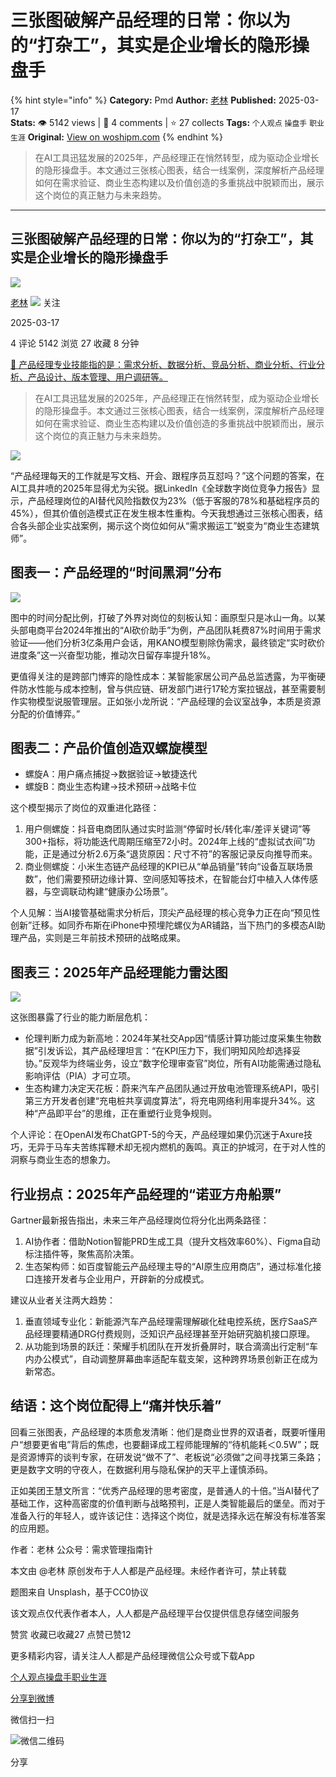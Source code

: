 # 三张图破解产品经理的日常：你以为的“打杂工”，其实是企业增长的隐形操盘手
{% hint style="info" %}
**Category:** Pmd
**Author:** [老林](https://www.woshipm.com/u/986763)
**Published:** 2025-03-17  
**Stats:** 👁️ 5142 views | 💬 4 comments | ⭐ 27 collects
**Tags:** `个人观点` `操盘手` `职业生涯`
**Original:** [View on woshipm.com](https://www.woshipm.com/pmd/6193228.html)
{% endhint %}
> 在AI工具迅猛发展的2025年，产品经理正在悄然转型，成为驱动企业增长的隐形操盘手。本文通过三张核心图表，结合一线案例，深度解析产品经理如何在需求验证、商业生态构建以及价值创造的多重挑战中脱颖而出，展示这个岗位的真正魅力与未来趋势。

---

## 三张图破解产品经理的日常：你以为的“打杂工”，其实是企业增长的隐形操盘手

[![](https://static.woshipm.com/pmapp_avatar_20250306115823_5539.jpg?imageView2/1/w/72/h/72/q/100)](https://www.woshipm.com/u/986763)

[老林](https://www.woshipm.com/u/986763) ![](https://static.woshipm.com/tag/1101_1@2x.png) 关注

2025-03-17

4 评论 5142 浏览 27 收藏 8 分钟

[🔗 产品经理专业技能指的是：需求分析、数据分析、竞品分析、商业分析、行业分析、产品设计、版本管理、用户调研等。](https://ke.qidianla.com/courses/90pm)

> 在AI工具迅猛发展的2025年，产品经理正在悄然转型，成为驱动企业增长的隐形操盘手。本文通过三张核心图表，结合一线案例，深度解析产品经理如何在需求验证、商业生态构建以及价值创造的多重挑战中脱颖而出，展示这个岗位的真正魅力与未来趋势。

![](https://image.woshipm.com/2023/04/14/ecf815a8-da8d-11ed-9503-00163e0b5ff3.png)

“产品经理每天的工作就是写文档、开会、跟程序员互怼吗？”这个问题的答案，在AI工具井喷的2025年显得尤为尖锐。据LinkedIn《全球数字岗位竞争力报告》显示，产品经理岗位的AI替代风险指数仅为23%（低于客服的78%和基础程序员的45%），但其价值创造模式正在发生根本性重构。今天我想通过三张核心图表，结合各头部企业实战案例，揭示这个岗位如何从“需求搬运工”蜕变为“商业生态建筑师”。

## 图表一：产品经理的“时间黑洞”分布

![](https://image.woshipm.com/2025/03/17/f9767686-02d5-11f0-8814-00163e09d72f.png)

图中的时间分配比例，打破了外界对岗位的刻板认知：画原型只是冰山一角。以某头部电商平台2024年推出的“AI砍价助手”为例，产品团队耗费87%时间用于需求验证——他们分析3亿条用户会话，用KANO模型剔除伪需求，最终锁定“实时砍价进度条”这一兴奋型功能，推动次日留存率提升18%。

更值得关注的是跨部门博弈的隐性成本：某智能家居公司产品总监透露，为平衡硬件防水性能与成本控制，曾与供应链、研发部门进行17轮方案拉锯战，甚至需要制作实物模型说服管理层。正如张小龙所说：“产品经理的会议室战争，本质是资源分配的价值博弈。”

## 图表二：产品价值创造双螺旋模型

*   螺旋A：用户痛点捕捉→数据验证→敏捷迭代
*   螺旋B：商业生态构建→技术预研→战略卡位

这个模型揭示了岗位的双重进化路径：

1.  用户侧螺旋：抖音电商团队通过实时监测“停留时长/转化率/差评关键词”等300+指标，将功能迭代周期压缩至72小时。2024年上线的“虚拟试衣间”功能，正是通过分析2.6万条“退货原因：尺寸不符”的客服记录反向推导而来。
2.  商业侧螺旋：小米生态链产品经理的KPI已从“单品销量”转向“设备互联场景数”，他们需要预研边缘计算、空间感知等技术，在智能台灯中植入人体传感器，与空调联动构建“健康办公场景”。

个人见解：当AI接管基础需求分析后，顶尖产品经理的核心竞争力正在向“预见性创新”迁移。如同乔布斯在iPhone中预埋陀螺仪为AR铺路，当下热门的多模态AI助理产品，实则是三年前技术预研的战略成果。

## 图表三：2025年产品经理能力雷达图

![](https://image.woshipm.com/2025/03/17/50ab4fda-02d6-11f0-8814-00163e09d72f.png)

这张图暴露了行业的能力断层危机：

*   伦理判断力成为新高地：2024年某社交App因“情感计算功能过度采集生物数据”引发诉讼，其产品经理坦言：“在KPI压力下，我们明知风险却选择妥协。”反观华为终端业务，设立“数字伦理审查官”岗位，所有AI功能需通过隐私影响评估（PIA）才可立项。
*   生态构建力决定天花板：蔚来汽车产品团队通过开放电池管理系统API，吸引第三方开发者创建“充电桩共享调度算法”，将充电网络利用率提升34%。这种“产品即平台”的思维，正在重塑行业竞争规则。

个人评论：在OpenAI发布ChatGPT-5的今天，产品经理如果仍沉迷于Axure技巧，无异于马车夫苦练挥鞭术却无视内燃机的轰鸣。真正的护城河，在于对人性的洞察与商业生态的想象力。

## 行业拐点：2025年产品经理的“诺亚方舟船票”

Gartner最新报告指出，未来三年产品经理岗位将分化出两条路径：

1.  AI协作者：借助Notion智能PRD生成工具（提升文档效率60%）、Figma自动标注插件等，聚焦高阶决策。
2.  生态架构师：如百度智能云产品经理主导的“AI原生应用商店”，通过标准化接口连接开发者与企业用户，开辟新的分成模式。

建议从业者关注两大趋势：

1.  垂直领域专业化：新能源汽车产品经理需理解碳化硅电控系统，医疗SaaS产品经理要精通DRG付费规则，泛知识产品经理甚至开始研究脑机接口原理。
2.  从功能到场景的跃迁：荣耀手机团队在开发折叠屏时，联合滴滴出行定制“车内办公模式”，自动调整屏幕曲率适配车载支架，这种跨界场景创新正在成为新常态。

## 结语：这个岗位配得上“痛并快乐着”

回看三张图表，产品经理的本质愈发清晰：他们是商业世界的双语者，既要听懂用户“想要更省电”背后的焦虑，也要翻译成工程师能理解的“待机能耗＜0.5W”；既是资源博弈的谈判专家，在研发说“做不了”、老板说“必须做”之间寻找第三条路；更是数字文明的守夜人，在数据利用与隐私保护的天平上谨慎添码。

正如美团王慧文所言：“优秀产品经理的思考密度，是普通人的十倍。”当AI替代了基础工作，这种高密度的价值判断与战略预判，正是人类智能最后的堡垒。而对于准备入行的年轻人，或许该记住：选择这个岗位，就是选择永远在解没有标准答案的应用题。

作者：老林 公众号：需求管理指南针

本文由 @老林 原创发布于人人都是产品经理。未经作者许可，禁止转载

题图来自 Unsplash，基于CC0协议

该文观点仅代表作者本人，人人都是产品经理平台仅提供信息存储空间服务

赞赏 收藏已收藏27 点赞已赞12

更多精彩内容，请关注人人都是产品经理微信公众号或下载App

[个人观点](https://www.woshipm.com/tag/%e4%b8%aa%e4%ba%ba%e8%a7%82%e7%82%b9)[操盘手](https://www.woshipm.com/tag/%e6%93%8d%e7%9b%98%e6%89%8b)[职业生涯](https://www.woshipm.com/tag/%e8%81%8c%e4%b8%9a%e7%94%9f%e6%b6%af)

[分享到微博](https://service.weibo.com/share/share.php?appkey=2775287854&title=三张图破解产品经理的日常：你以为的“打杂工”，其实是企业增长的隐形操盘手&url=https://www.woshipm.com/pmd/6193228.html&pic=https://image.woshipm.com/2023/04/14/ecf815a8-da8d-11ed-9503-00163e0b5ff3.png)

微信扫一扫

![微信二维码](https://api.pwmqr.com/qrcode/create/?url=https://www.woshipm.com/pmd/6193228.html)

分享